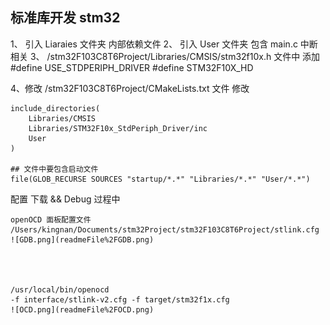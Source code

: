 ## 标准库开发 stm32

1、 引入 Liaraies 文件夹
    内部依赖文件
2、 引入 User 文件夹 包含
    main.c
    中断相关
3、  /stm32F103C8T6Project/Libraries/CMSIS/stm32f10x.h 文件中 添加
    #define USE_STDPERIPH_DRIVER
    #define STM32F10X_HD

4、修改  /stm32F103C8T6Project/CMakeLists.txt 文件
    修改

    include_directories(
        Libraries/CMSIS
        Libraries/STM32F10x_StdPeriph_Driver/inc
        User
    )
    
    ## 文件中要包含启动文件
    file(GLOB_RECURSE SOURCES "startup/*.*" "Libraries/*.*" "User/*.*")

    

配置 下载 && Debug 过程中 
    
    openOCD 面板配置文件
    /Users/kingnan/Documents/stm32Project/stm32F103C8T6Project/stlink.cfg
    ![GDB.png](readmeFile%2FGDB.png)




    /usr/local/bin/openocd
    -f interface/stlink-v2.cfg -f target/stm32f1x.cfg
    ![OCD.png](readmeFile%2FOCD.png)


